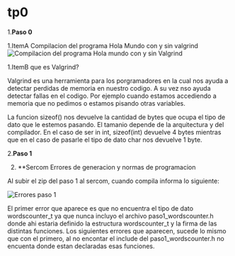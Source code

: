 # tp0

1.**Paso 0**

  1.ItemA
  Compilacion del programa Hola Mundo con y sin valgrind
    ![Compilacion del programa Hola mundo con y sin Valgrind](https://github.com/agustinaa235/tp0/blob/master/HolaMundoConYSinValgrind.png)
    
  
    
 1.ItemB
 que es Valgrind?
 
 Valgrind es una herramienta para los porgramadores en la cual nos ayuda a detectar perdidas de memoria en nuestro codigo.
 A su vez nso ayuda detectar fallas en el codigo. Por ejemplo cuando estamos accediendo a memoria que no pedimos o estamos
 pisando otras variables.
 
 La funcion sizeof() nos devuelve la cantidad de bytes que ocupa el tipo de dato que le estemos pasando.
 El tamanio depende de la arquitectura y del compilador.
 En el caso de ser in int, sizeof(int) devuelve 4 bytes mientras que en el caso de pasarle el tipo de dato char 
 nos devuelve 1 byte.
 
 
 2.**Paso 1**
 
   2. **Sercom Errores de generacion y normas de programacion
   
   Al subir el zip del paso 1 al sercom, cuando compila informa lo siguiente:
   
  ![Errores paso 1](https://github.com/agustinaa235/tp0/blob/master/ErroresPaso1.png)


El primer error que aparece es que no encuentra el tipo de dato wordscounter_t ya que nunca incluyo el archivo paso1_wordscounter.h donde ahi 
estaria definido la estructura wordscounter_t y la firma de las distintas funciones.
Los siguientes errores que aparecen, sucede lo mismo que con el primero, al no encontar el include del paso1_wordscounter.h no encuenta donde estan declaradas esas funciones.

 
 
 
